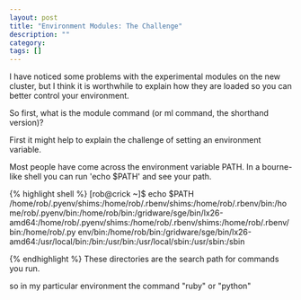 ```yaml
---
layout: post
title: "Environment Modules: The Challenge"
description: ""
category: 
tags: []
---
```


I have noticed some problems with the experimental modules on the new cluster, but I think it is worthwhile to explain how they are loaded so you can better control your environment.


So first, what is the module command (or ml command, the shorthand version)?

First it might help to explain the challenge of setting an environment variable.

Most people have come across the environment variable PATH. In a bourne-like shell you can run 'echo $PATH' and see your path.

{% highlight shell %}
[rob@crick ~]$ echo $PATH
/home/rob/.pyenv/shims:/home/rob/.rbenv/shims:/home/rob/.rbenv/bin:/home/rob/.pyenv/bin:/home/rob/bin:/gridware/sge/bin/lx26-amd64:/home/rob/.pyenv/shims:/home/rob/.rbenv/shims:/home/rob/.rbenv/bin:/home/rob/.py
env/bin:/home/rob/bin:/gridware/sge/bin/lx26-amd64:/usr/local/bin:/bin:/usr/bin:/usr/local/sbin:/usr/sbin:/sbin

{% endhighlight %}
These directories are the search path for commands you run.

so in my particular environment the command "ruby" or "python" 
